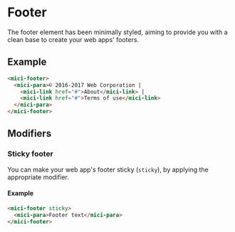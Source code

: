 # Footer

The footer element has been minimally styled, aiming to provide you with a clean base to create your web apps' footers.

## Example

```html preview
<mici-footer>
  <mici-para>© 2016-2017 Web Corporation |
    <mici-link href="#">About</mici-link> |
    <mici-link href="#">Terms of use</mici-link>
  </mici-para>
</mici-footer>
```

## Modifiers

### Sticky footer

You can make your web app's footer sticky (`sticky`), by applying the appropriate modifier.

#### Example

```html preview
<mici-footer sticky>
  <mici-para>Footer text</mici-para>
</mici-footer>
```
